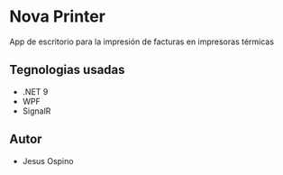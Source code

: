 # Nova Printer

App de escritorio para la impresión de facturas en impresoras térmicas

## Tegnologias usadas
* .NET 9
* WPF
* SignalR

## Autor
- Jesus Ospino
